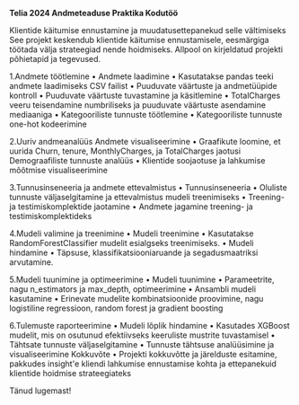 **Telia 2024 Andmeteaduse Praktika Kodutöö**


Klientide käitumise ennustamine ja muudatusettepanekud selle vältimiseks
See projekt keskendub klientide käitumise ennustamisele, eesmärgiga töötada välja strateegiad nende hoidmiseks. Allpool on kirjeldatud projekti põhietapid ja tegevused.

1.Andmete töötlemine
	•	Andmete laadimine
	•	Kasutatakse pandas teeki andmete laadimiseks CSV failist
	•	Puuduvate väärtuste ja andmetüüpide kontroll
	•	Puuduvate väärtuste tuvastamine ja käsitlemine
	•	TotalCharges veeru teisendamine numbriliseks ja puuduvate väärtuste asendamine mediaaniga
	•	Kategooriliste tunnuste töötlemine
	•	Kategooriliste tunnuste one-hot kodeerimine

2.Uuriv andmeanalüüs
		Andmete visualiseerimine
	•	Graafikute loomine, et uurida Churn, tenure, MonthlyCharges, ja TotalCharges jaotusi
		Demograafiliste tunnuste analüüs
	•	Klientide soojaotuse ja lahkumise mõõtmise visualiseerimine

3.Tunnusinseneeria ja andmete ettevalmistus
	•	Tunnusinseneeria
	•	Oluliste tunnuste väljaselgitamine ja ettevalmistus mudeli treenimiseks
	•	Treening- ja testimiskomplektide jaotamine
	•	Andmete jagamine treening- ja testimiskomplektideks

4.Mudeli valimine ja treenimine
	•	Mudeli treenimine
	•	Kasutatakse RandomForestClassifier mudelit esialgseks treenimiseks.
	•	Mudeli hindamine
	•	Täpsuse, klassifikatsiooniaruande ja segadusmaatriksi arvutamine.

5.Mudeli tuunimine ja optimeerimine
	•	Mudeli tuunimine
	•	Parameetrite, nagu n_estimators ja max_depth, optimeerimine
	•	Ansambli mudeli kasutamine
	•	Erinevate mudelite kombinatsioonide proovimine, nagu logistiline regressioon, random forest ja gradient boosting

6.Tulemuste raporteerimine
	•	Mudeli lõplik hindamine
	•	Kasutades XGBoost mudelit, mis on osutunud efektiivseks keeruliste mustrite tuvastamisel
	•	Tähtsate tunnuste väljaselgitamine
	•	Tunnuste tähtsuse analüüsimine ja visualiseerimine
Kokkuvõte
	•	Projekti kokkuvõtte ja järelduste esitamine, pakkudes insight'e kliendi lahkumise ennustamise kohta ja ettepanekuid klientide hoidmise strateegiateks



Tänud lugemast!
